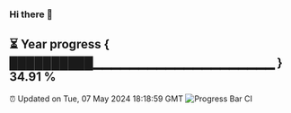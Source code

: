 ### Hi there 👋
⏳ Year progress { ██████████▁▁▁▁▁▁▁▁▁▁▁▁▁▁▁▁▁▁▁▁ } 34.91 %
---
⏰ Updated on Tue, 07 May 2024 18:18:59 GMT
![Progress Bar CI](https://github.com/liununu/liununu/workflows/Progress%20Bar%20CI/badge.svg)
